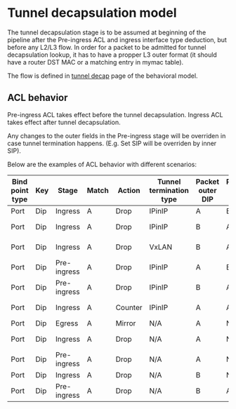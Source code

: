 # Tunnel decapsulation model

The tunnel decapsulation stage is to be assumed at beginning of the pipeline after the Pre-ingress ACL and ingress interface type deduction, but before any L2/L3 flow.
In order for a packet to be admitted for tunnel decapsulation lookup, it has to have a propper L3 outer format (it should have a router DST MAC or a matching entry in mymac table).

The flow is defined in [tunnel decap](https://github.com/opencomputeproject/SAI/blob/master/doc/behavioral%20model/pipeline_v10.vsdx) page of the behavioral model.

## ACL behavior

Pre-ingress ACL takes effect before the tunnel decapsulation.
Ingress ACL takes effect after tunnel decapsulation.

Any changes to the outer fields in the Pre-ingress stage will be overriden in case tunnel termination happens. (E.g. Set SIP will be overriden by inner SIP).

Below are the examples of ACL behavior with different scenarios:

|Bind point type|Key|Stage|Match|Action|Tunnel termination type|Packet outer DIP|Packet inner DIP|Result|
|---------------|---|-----|-----|------|-----------------------|----------------|----------------|------|
|Port|Dip|Ingress|A|Drop|IPinIP|A|B|Miss|
|Port|Dip|Ingress|A|Drop|IPinIP|B|A|Hit, drop|
|Port|Dip|Ingress|A|Drop|VxLAN|B|A|Hit, drop|
|Port|Dip|Pre-ingress|A|Drop|IPinIP|A|B|Hit, drop|
|Port|Dip|Pre-ingress|A|Drop|IPinIP|B|A|Miss|
|Port|Dip|Ingress|A|Counter|IPinIP|A|A|Counter +1|
|Port|Dip|Egress|A|Mirror|N/A|A|N/A|Miss|
|Port|Dip|Ingress|A|Drop|N/A|A|N/A|Hit, drop|
|Port|Dip|Pre-ingress|A|Drop|N/A|A|N/A|Hit, drop|
|Port|Dip|Ingress|A|Drop|N/A|B|N/A|A|Miss|
|Port|Dip|Pre-ingress|A|Drop|N/A|B|A|Miss|
